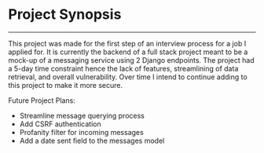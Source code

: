 # Project Synopsis

------------

This project was made for the first step of an interview process for a job I applied for. It is currently the backend of a full stack project meant to be a mock-up of a messaging service using 2 Django endpoints. The project had a 5-day time constraint hence the lack of features, streamlining of data retrieval, and overall vulnerability. Over time I intend to continue adding to this project to make it more secure.


Future Project Plans:
  * Streamline message querying process
  * Add CSRF authentication
  * Profanity filter for incoming messages
  * Add a date sent field to the messages model
